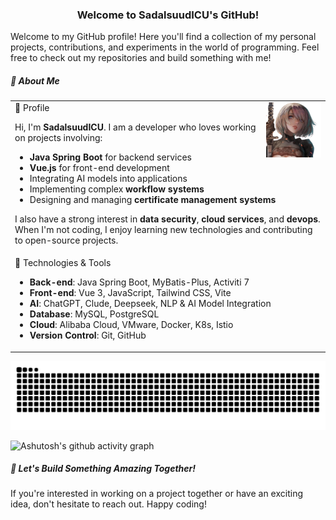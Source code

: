 <div align="center">
  <h3>Welcome to SadalsuudICU's GitHub!</h3>
</div>

Welcome to my GitHub profile! Here you'll find a collection of my personal projects, contributions, and experiments in the world of programming. Feel free to check out my repositories and build something with me!


##### 📖 About Me

<table>
<tr><td>
🐳 Profile
<!-- <img align="right" width="88" src="https://avatars.githubusercontent.com/u/45090349?v=4" /> -->
<img align="right" width="88" src="/user-240207-removebg.png" />


Hi, I'm **SadalsuudICU**. I am a developer who loves working on projects involving:
- **Java Spring Boot** for backend services
- **Vue.js** for front-end development
- Integrating AI models into applications
- Implementing complex **workflow systems**
- Designing and managing **certificate management systems**

I also have a strong interest in **data security**, **cloud services**, and **devops**. When I'm not coding, I enjoy learning new technologies and contributing to open-source projects.
</td></tr>

<tr><td>
🔧 Technologies & Tools

- **Back-end**: Java Spring Boot, MyBatis-Plus, Activiti 7
- **Front-end**: Vue 3, JavaScript, Tailwind CSS, Vite
- **AI**: ChatGPT, Clude, Deepseek, NLP & AI Model Integration
- **Database**: MySQL, PostgreSQL
- **Cloud**: Alibaba Cloud, VMware, Docker, K8s, Istio
- **Version Control**: Git, GitHub

</td></tr>

</table>

<picture>
  <source media="(prefers-color-scheme: dark)" srcset="https://raw.githubusercontent.com/SadalsuudICU/SadalsuudICU/output/github-contribution-grid-snake-dark.svg">
  <source media="(prefers-color-scheme: light)" srcset="https://raw.githubusercontent.com/SadalsuudICU/SadalsuudICU/output/github-contribution-grid-snake.svg">
  <img alt="github contribution grid snake animation" src="https://raw.githubusercontent.com/SadalsuudICU/SadalsuudICU/output/github-contribution-grid-snake.svg">
</picture>


![Ashutosh's github activity graph](https://github-readme-activity-graph.vercel.app/graph?username=SadalsuudICU&bg_color=100e0e&color=f2f2f2&line=f0a8eb&point=787878&area=true&hide_border=true)


##### 🚀 Let's Build Something Amazing Together!

If you're interested in working on a project together or have an exciting idea, don't hesitate to reach out. Happy coding!

